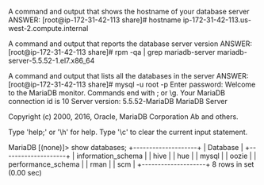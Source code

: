 A command and output that shows the hostname of your database server
ANSWER:
[root@ip-172-31-42-113 share]# hostname
ip-172-31-42-113.us-west-2.compute.internal

A command and output that reports the database server version
ANSWER:
[root@ip-172-31-42-113 share]# rpm -qa | grep mariadb-server
mariadb-server-5.5.52-1.el7.x86_64

A command and output that lists all the databases in the server
ANSWER:
[root@ip-172-31-42-113 share]# mysql -u root -p
Enter password:
Welcome to the MariaDB monitor.  Commands end with ; or \g.
Your MariaDB connection id is 10
Server version: 5.5.52-MariaDB MariaDB Server

Copyright (c) 2000, 2016, Oracle, MariaDB Corporation Ab and others.

Type 'help;' or '\h' for help. Type '\c' to clear the current input statement.

MariaDB [(none)]> show databases;
+--------------------+
| Database           |
+--------------------+
| information_schema |
| hive               |
| hue                |
| mysql              |
| oozie              |
| performance_schema |
| rman               |
| scm                |
+--------------------+
8 rows in set (0.00 sec)

